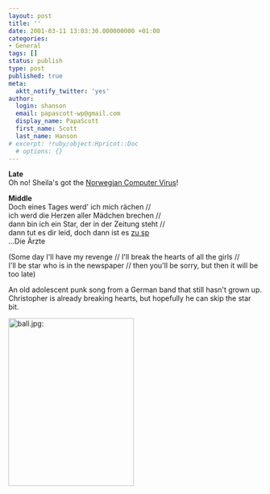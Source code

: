 ```yaml
---
layout: post
title: ''
date: 2001-03-11 13:03:30.000000000 +01:00
categories:
- General
tags: []
status: publish
type: post
published: true
meta:
  aktt_notify_twitter: 'yes'
author:
  login: shanson
  email: papascott-wp@gmail.com
  display_name: PapaScott
  first_name: Scott
  last_name: Hanson
# excerpt: !ruby/object:Hpricot::Doc
  # options: {}
---
```

<p><b>Late</b><br />
Oh no! Sheila's got the <a href="http://sheila.inessential.com/2001/03/10">Norwegian Computer Virus</a>!</p>
<p><b>Middle</b><br />
Doch eines Tages werd' ich mich rächen //<br />
ich werd die Herzen aller Mädchen brechen //<br />
dann bin ich ein Star, der in der Zeitung steht //<br />
dann tut es dir leid, doch dann ist es <a href="http://mode.exit.mytoday.de/jb-3/loadz/lirixall/a/arzte_z.htm">zu sp</a><br />
...Die Ärzte</p>
<p>(Some day I'll have my revenge // I'll break the hearts of all the girls //<br />
I'll be star who is in the newspaper // then you'll be sorry, but then it will be too late)</p>
<p>An old adolescent punk song from a German band that still hasn't grown up. Christopher is already breaking hearts, but hopefully he can skip the star bit.</p>
<p><img src="http://www.papascott.de/wordpress/wp-content/uploads/2001/03/ball.jpg" height="332" width="249" border="0" alt="ball.jpg: " /></p>

